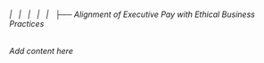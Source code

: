 ###### |   |   |   |   |   ├── Alignment of Executive Pay with Ethical Business Practices

*Add content here*
